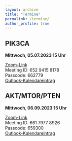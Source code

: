```yaml
---
layout: archive
title: "Termine"
permalink: /termine/
author_profile: true
---
```


## PIK3CA
**Mittwoch, 05.07.2023 15 Uhr**

[Zoom-Link](https://tum-conf.zoom.us/j/65294158178?pwd=ekpYdGpyTGRPeGc3OTNBNnNIQW92Zz09)  
Meeting ID: 652 9415 8178  
Passcode: 662779  
[Outlook-Kalendareintrag](https://team-deutschland.org/files/1.ics)

## AKT/MTOR/PTEN
**Mittwoch, 06.09.2023 15 Uhr**

[Zoom-Link](https://tum-conf.zoom.us/j/66179778926?pwd=OEsrSFRHQkg0OVN4WFlIMURiSjh1dz09)  
Meeting ID: 661 7977 8926  
Passcode: 659300  
[Outlook-Kalendareintrag](https://team-deutschland.org/files/2.ics)


